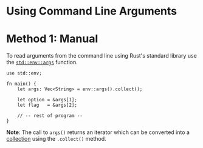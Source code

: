 # Using Command Line Arguments

# Method 1: Manual

To read arguments from the command line using Rust's standard library use the [`std::env::args`](https://doc.rust-lang.org/std/env/fn.args.html) function. 
```rust-lang
use std::env;

fn main() {
    let args: Vec<String> = env::args().collect();
    
    let option = &args[1];
    let flag   = &args[2];
    
    // -- rest of program --
}
```

__Note__: The call to `args()` returns an iterator which can be converted into a [collection](https://doc.rust-lang.org/std/collections/index.html) using the `.collect()` method.
